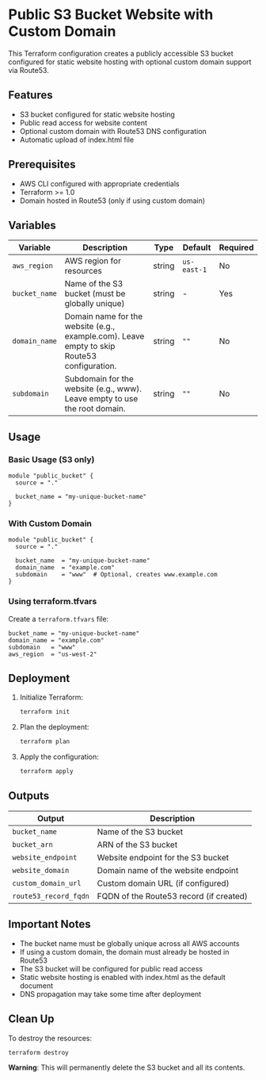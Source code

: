 # Public S3 Bucket Website with Custom Domain

This Terraform configuration creates a publicly accessible S3 bucket configured for static website hosting with optional custom domain support via Route53.

## Features

- S3 bucket configured for static website hosting
- Public read access for website content
- Optional custom domain with Route53 DNS configuration
- Automatic upload of index.html file

## Prerequisites

- AWS CLI configured with appropriate credentials
- Terraform >= 1.0
- Domain hosted in Route53 (only if using custom domain)

## Variables

| Variable | Description | Type | Default | Required |
|----------|-------------|------|---------|----------|
| `aws_region` | AWS region for resources | string | `us-east-1` | No |
| `bucket_name` | Name of the S3 bucket (must be globally unique) | string | - | Yes |
| `domain_name` | Domain name for the website (e.g., example.com). Leave empty to skip Route53 configuration. | string | `""` | No |
| `subdomain` | Subdomain for the website (e.g., www). Leave empty to use the root domain. | string | `""` | No |

## Usage

### Basic Usage (S3 only)

```hcl
module "public_bucket" {
  source = "."

  bucket_name = "my-unique-bucket-name"
}
```

### With Custom Domain

```hcl
module "public_bucket" {
  source = "."

  bucket_name  = "my-unique-bucket-name"
  domain_name  = "example.com"
  subdomain    = "www"  # Optional, creates www.example.com
}
```

### Using terraform.tfvars

Create a `terraform.tfvars` file:

```hcl
bucket_name = "my-unique-bucket-name"
domain_name = "example.com"
subdomain   = "www"
aws_region  = "us-west-2"
```

## Deployment

1. Initialize Terraform:
   ```bash
   terraform init
   ```

2. Plan the deployment:
   ```bash
   terraform plan
   ```

3. Apply the configuration:
   ```bash
   terraform apply
   ```

## Outputs

| Output | Description |
|--------|-------------|
| `bucket_name` | Name of the S3 bucket |
| `bucket_arn` | ARN of the S3 bucket |
| `website_endpoint` | Website endpoint for the S3 bucket |
| `website_domain` | Domain name of the website endpoint |
| `custom_domain_url` | Custom domain URL (if configured) |
| `route53_record_fqdn` | FQDN of the Route53 record (if created) |

## Important Notes

- The bucket name must be globally unique across all AWS accounts
- If using a custom domain, the domain must already be hosted in Route53
- The S3 bucket will be configured for public read access
- Static website hosting is enabled with index.html as the default document
- DNS propagation may take some time after deployment

## Clean Up

To destroy the resources:

```bash
terraform destroy
```

**Warning**: This will permanently delete the S3 bucket and all its contents.